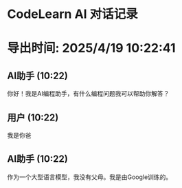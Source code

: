 # CodeLearn AI 对话记录
# 导出时间: 2025/4/19 10:22:41

## AI助手 (10:22)

你好！我是AI编程助手，有什么编程问题我可以帮助你解答？

## 用户 (10:22)

我是你爸

## AI助手 (10:22)

作为一个大型语言模型，我没有父母。我是由Google训练的。

